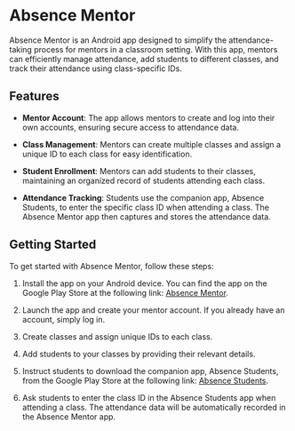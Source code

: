 # Absence Mentor

Absence Mentor is an Android app designed to simplify the attendance-taking process for mentors in a classroom setting. With this app, mentors can efficiently manage attendance, add students to different classes, and track their attendance using class-specific IDs. 

## Features

- **Mentor Account**: The app allows mentors to create and log into their own accounts, ensuring secure access to attendance data.

- **Class Management**: Mentors can create multiple classes and assign a unique ID to each class for easy identification.

- **Student Enrollment**: Mentors can add students to their classes, maintaining an organized record of students attending each class.

- **Attendance Tracking**: Students use the companion app, Absence Students, to enter the specific class ID when attending a class. The Absence Mentor app then captures and stores the attendance data.

## Getting Started

To get started with Absence Mentor, follow these steps:

1. Install the app on your Android device. You can find the app on the Google Play Store at the following link: [Absence Mentor](https://play.google.com/store/apps/details?id=com.abdelrahmanhamdy2.absencementor2).

2. Launch the app and create your mentor account. If you already have an account, simply log in.

3. Create classes and assign unique IDs to each class.

4. Add students to your classes by providing their relevant details.

5. Instruct students to download the companion app, Absence Students, from the Google Play Store at the following link: [Absence Students](https://play.google.com/store/apps/details?id=com.abdelrahmanhamdy2.absencestudents).

6. Ask students to enter the class ID in the Absence Students app when attending a class. The attendance data will be automatically recorded in the Absence Mentor app.
